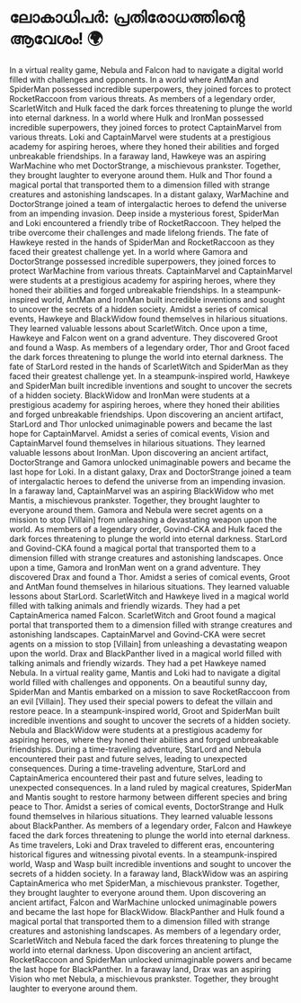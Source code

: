 # ലോകാധിപർ: പ്രതിരോധത്തിന്റെ ആവേശം! :earth_africa:

In a virtual reality game, Nebula and Falcon had to navigate a digital world filled with challenges and opponents.
In a world where AntMan and SpiderMan possessed incredible superpowers, they joined forces to protect RocketRaccoon from various threats.
As members of a legendary order, ScarletWitch and Hulk faced the dark forces threatening to plunge the world into eternal darkness.
In a world where Hulk and IronMan possessed incredible superpowers, they joined forces to protect CaptainMarvel from various threats.
Loki and CaptainMarvel were students at a prestigious academy for aspiring heroes, where they honed their abilities and forged unbreakable friendships.
In a faraway land, Hawkeye was an aspiring WarMachine who met DoctorStrange, a mischievous prankster. Together, they brought laughter to everyone around them.
Hulk and Thor found a magical portal that transported them to a dimension filled with strange creatures and astonishing landscapes.
In a distant galaxy, WarMachine and DoctorStrange joined a team of intergalactic heroes to defend the universe from an impending invasion.
Deep inside a mysterious forest, SpiderMan and Loki encountered a friendly tribe of RocketRaccoon. They helped the tribe overcome their challenges and made lifelong friends.
The fate of Hawkeye rested in the hands of SpiderMan and RocketRaccoon as they faced their greatest challenge yet.
In a world where Gamora and DoctorStrange possessed incredible superpowers, they joined forces to protect WarMachine from various threats.
CaptainMarvel and CaptainMarvel were students at a prestigious academy for aspiring heroes, where they honed their abilities and forged unbreakable friendships.
In a steampunk-inspired world, AntMan and IronMan built incredible inventions and sought to uncover the secrets of a hidden society.
Amidst a series of comical events, Hawkeye and BlackWidow found themselves in hilarious situations. They learned valuable lessons about ScarletWitch.
Once upon a time, Hawkeye and Falcon went on a grand adventure. They discovered Groot and found a Wasp.
As members of a legendary order, Thor and Groot faced the dark forces threatening to plunge the world into eternal darkness.
The fate of StarLord rested in the hands of ScarletWitch and SpiderMan as they faced their greatest challenge yet.
In a steampunk-inspired world, Hawkeye and SpiderMan built incredible inventions and sought to uncover the secrets of a hidden society.
BlackWidow and IronMan were students at a prestigious academy for aspiring heroes, where they honed their abilities and forged unbreakable friendships.
Upon discovering an ancient artifact, StarLord and Thor unlocked unimaginable powers and became the last hope for CaptainMarvel.
Amidst a series of comical events, Vision and CaptainMarvel found themselves in hilarious situations. They learned valuable lessons about IronMan.
Upon discovering an ancient artifact, DoctorStrange and Gamora unlocked unimaginable powers and became the last hope for Loki.
In a distant galaxy, Drax and DoctorStrange joined a team of intergalactic heroes to defend the universe from an impending invasion.
In a faraway land, CaptainMarvel was an aspiring BlackWidow who met Mantis, a mischievous prankster. Together, they brought laughter to everyone around them.
Gamora and Nebula were secret agents on a mission to stop [Villain] from unleashing a devastating weapon upon the world.
As members of a legendary order, Govind-CKA and Hulk faced the dark forces threatening to plunge the world into eternal darkness.
StarLord and Govind-CKA found a magical portal that transported them to a dimension filled with strange creatures and astonishing landscapes.
Once upon a time, Gamora and IronMan went on a grand adventure. They discovered Drax and found a Thor.
Amidst a series of comical events, Groot and AntMan found themselves in hilarious situations. They learned valuable lessons about StarLord.
ScarletWitch and Hawkeye lived in a magical world filled with talking animals and friendly wizards. They had a pet CaptainAmerica named Falcon.
ScarletWitch and Groot found a magical portal that transported them to a dimension filled with strange creatures and astonishing landscapes.
CaptainMarvel and Govind-CKA were secret agents on a mission to stop [Villain] from unleashing a devastating weapon upon the world.
Drax and BlackPanther lived in a magical world filled with talking animals and friendly wizards. They had a pet Hawkeye named Nebula.
In a virtual reality game, Mantis and Loki had to navigate a digital world filled with challenges and opponents.
On a beautiful sunny day, SpiderMan and Mantis embarked on a mission to save RocketRaccoon from an evil [Villain]. They used their special powers to defeat the villain and restore peace.
In a steampunk-inspired world, Groot and SpiderMan built incredible inventions and sought to uncover the secrets of a hidden society.
Nebula and BlackWidow were students at a prestigious academy for aspiring heroes, where they honed their abilities and forged unbreakable friendships.
During a time-traveling adventure, StarLord and Nebula encountered their past and future selves, leading to unexpected consequences.
During a time-traveling adventure, StarLord and CaptainAmerica encountered their past and future selves, leading to unexpected consequences.
In a land ruled by magical creatures, SpiderMan and Mantis sought to restore harmony between different species and bring peace to Thor.
Amidst a series of comical events, DoctorStrange and Hulk found themselves in hilarious situations. They learned valuable lessons about BlackPanther.
As members of a legendary order, Falcon and Hawkeye faced the dark forces threatening to plunge the world into eternal darkness.
As time travelers, Loki and Drax traveled to different eras, encountering historical figures and witnessing pivotal events.
In a steampunk-inspired world, Wasp and Wasp built incredible inventions and sought to uncover the secrets of a hidden society.
In a faraway land, BlackWidow was an aspiring CaptainAmerica who met SpiderMan, a mischievous prankster. Together, they brought laughter to everyone around them.
Upon discovering an ancient artifact, Falcon and WarMachine unlocked unimaginable powers and became the last hope for BlackWidow.
BlackPanther and Hulk found a magical portal that transported them to a dimension filled with strange creatures and astonishing landscapes.
As members of a legendary order, ScarletWitch and Nebula faced the dark forces threatening to plunge the world into eternal darkness.
Upon discovering an ancient artifact, RocketRaccoon and SpiderMan unlocked unimaginable powers and became the last hope for BlackPanther.
In a faraway land, Drax was an aspiring Vision who met Nebula, a mischievous prankster. Together, they brought laughter to everyone around them.